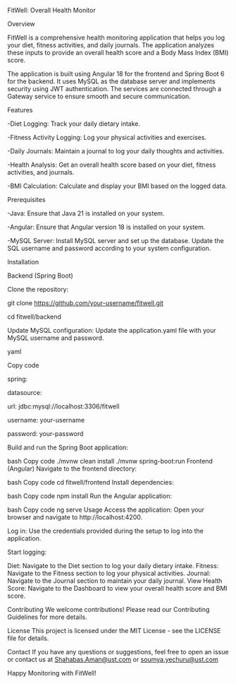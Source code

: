 FitWell: Overall Health Monitor

Overview

FitWell is a comprehensive health monitoring application that helps you log your diet, fitness activities, and daily journals. The application analyzes these inputs to provide an overall health score and a Body Mass Index (BMI) score.

The application is built using Angular 18 for the frontend and Spring Boot 6 for the backend. It uses MySQL as the database server and implements security using JWT authentication. The services are connected through a Gateway service to ensure smooth and secure communication.

Features

-Diet Logging: Track your daily dietary intake.

-Fitness Activity Logging: Log your physical activities and exercises.

-Daily Journals: Maintain a journal to log your daily thoughts and activities.

-Health Analysis: Get an overall health score based on your diet, fitness activities, and journals.

-BMI Calculation: Calculate and display your BMI based on the logged data.

Prerequisites

-Java: Ensure that Java 21 is installed on your system.

-Angular: Ensure that Angular version 18 is installed on your system.

-MySQL Server: Install MySQL server and set up the database. Update the SQL username and password according to your system configuration.

Installation

Backend (Spring Boot)

Clone the repository:

git clone https://github.com/your-username/fitwell.git

cd fitwell/backend

Update MySQL configuration: 
Update the application.yaml file with your MySQL username and password.

yaml

Copy code

spring:
  
  datasource:

  url: jdbc:mysql://localhost:3306/fitwell
    
username: your-username

password: your-password

Build and run the Spring Boot application:

bash
Copy code
./mvnw clean install
./mvnw spring-boot:run
Frontend (Angular)
Navigate to the frontend directory:

bash
Copy code
cd fitwell/frontend
Install dependencies:

bash
Copy code
npm install
Run the Angular application:

bash
Copy code
ng serve
Usage
Access the application: Open your browser and navigate to http://localhost:4200.

Log in: Use the credentials provided during the setup to log into the application.

Start logging:

Diet: Navigate to the Diet section to log your daily dietary intake.
Fitness: Navigate to the Fitness section to log your physical activities.
Journal: Navigate to the Journal section to maintain your daily journal.
View Health Score: Navigate to the Dashboard to view your overall health score and BMI score.

Contributing
We welcome contributions! Please read our Contributing Guidelines for more details.

License
This project is licensed under the MIT License - see the LICENSE file for details.

Contact
If you have any questions or suggestions, feel free to open an issue or contact us at Shahabas.Aman@ust.com or soumya.yechuru@ust.com

Happy Monitoring with FitWell!